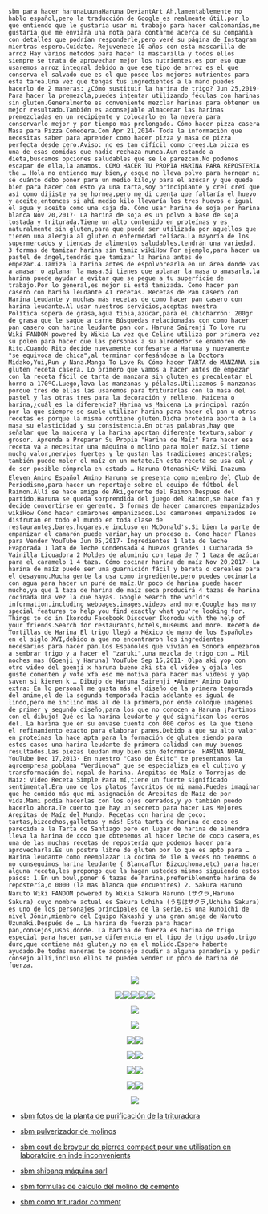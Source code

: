 
```
sbm para hacer harunaLuunaHaruna DeviantArt Ah,lamentablemente no hablo español,pero la traducción de Google es realmente útil.por lo que entiendo que le gustaría usar mi trabajo para hacer calcomanías,me gustaría que me enviara una nota para contarme acerca de su compañía con detalles que podrían responderle,pero veré su página de Instagram mientras espero.Cuídate. Rejuvenece 10 años con esta mascarilla de arroz Hay varios métodos para hacer la mascarilla y todos ellos siempre se trata de aprovechar mejor los nutrientes,es por eso que usaremos arroz integral debido a que ese tipo de arroz es el que conserva el salvado que es el que posee los mejores nutrientes para esta tarea.Una vez que tengas tus ingredientes a la mano puedes hacerlo de 2 maneras: ¿Cómo sustituir la harina de trigo? Jun 25,2019· Para hacer la premezcla,puedes intentar utilizando féculas con harinas sin gluten.Generalmente es conveniente mezclar harinas para obtener un mejor resultado.También es aconsejable almacenar las harinas premezcladas en un recipiente y colocarlo en la nevera para conservarlo mejor y por tiempo mas prolongado. Cómo hacer pizza casera Masa para Pizza Comedera.Com Apr 21,2014· Toda la información que necesitas saber para aprender como hacer pizza y masa de pizza perfecta desde cero.Aviso: no es tan difícil como crees.La pizza es una de esas comidas que nadie rechaza nunca.Aun estando a dieta,buscamos opciones saludables que se le parezcan.No podemos escapar de ella,la amamos. COMO HACER TU PROPIA HARINA PARA REPOSTERIA the … Hola no entiendo muy bien,y esque no lleva polvo para hornear ni sé cuánto debo poner para un medio kilo,y para el azúcar y que quede bien para hacer con esto ya una tarta,soy principiante y creí creí que así como dijiste ya se hornea,pero me di cuenta que faltaría el huevo y aceite,entonces si ahí medio kilo llevaría los tres huevos e igual el agua y aceite como una caja de. Cómo usar harina de soja por harina blanca Nov 20,2017· La harina de soja es un polvo a base de soja tostada y triturada.Tiene un alto contenido en proteínas y es naturalmente sin gluten,para que pueda ser utilizada por aquellos que tienen una alergia al gluten o enfermedad celíaca.La mayoría de los supermercados y tiendas de alimentos saludables,tendrán una variedad. 3 formas de tamizar harina sin tamiz wikiHow Por ejemplo,para hacer un pastel de ángel,tendrás que tamizar la harina antes de empezar.4.Tamiza la harina antes de espolvorearla en un área donde vas a amasar o aplanar la masa.Si tienes que aplanar la masa o amasarla,la harina puede ayudar a evitar que se pegue a tu superficie de trabajo.Por lo general,es mejor si está tamizada. Como hacer pan casero con harina leudante 41 recetas. Recetas de Pan Casero con Harina Leudante y muchas más recetas de como hacer pan casero con harina leudante.Al usar nuestros servicios,aceptas nuestra Política.sopera de grasa,agua tibia,azúcar,para el chicharrón: 200gr de grasa que le saque a carne Búsquedas relacionadas con como hacer pan casero con harina leudante pan con. Haruna Sairenji To love ru Wiki FANDOM powered by Wikia La vez que Celine utiliza por primera vez su polen para hacer que las personas a su alrededor se enamoren de Rito.Cuando Rito decide nuevamente confesarse a Haruna y nuevamente "se equivoca de chica",al terminar confesándose a la Doctora Midako,Yui,Run y Nana.Manga To Love Ru Cómo hacer TARTA de MANZANA sin gluten receta casera. Lo primero que vamos a hacer antes de empezar con la receta fácil de tarta de manzana sin gluten es precalentar el horno a 170ºC.Luego,lava las manzanas y pélalas.Utilizamos 6 manzanas porque tres de ellas las usaremos para triturarlas con la masa del pastel y las otras tres para la decoración y relleno. Maicena o harina,¿cuál es la diferencia? Harina vs Maicena La principal razón por la que siempre se suele utilizar harina para hacer el pan u otras recetas es porque la misma contiene gluten.Dicha proteína aporta a la masa su elasticidad y su consistencia.En otras palabras,hay que señalar que la maicena y la harina aportan diferente textura,sabor y grosor. Aprenda a Preparar Su Propia "Harina de Maíz" Para hacer esa receta va a necesitar una máquina o molino para moler maíz.Sí tiene mucho valor,nervios fuertes y le gustan las tradiciones ancestrales; también puede moler el maíz en un metate.En esta receta se usa cal y de ser posible cómprela en estado … Haruna Otonashi👓 Wiki Inazuma Eleven Amino Español Amino Haruna se presenta como miembro del Club de Periodismo,para hacer un reportaje sobre el equipo de fútbol del Raimon.Allí se hace amiga de Aki,gerente del Raimon.Despues del partido,Haruna se queda sorprendida del juego del Raimon,se hace fan y decide convertirse en gerente. 3 formas de hacer camarones empanizados wikiHow Cómo hacer camarones empanizados.Los camarones empanizados se disfrutan en todo el mundo en toda clase de restaurantes,bares,hogares,e incluso en McDonald's.Si bien la parte de empanizar el camarón puede variar,hay un proceso e. Como hacer Flanes para Vender YouTube Jun 05,2017· Ingredientes 1 lata de leche Evaporada 1 lata de leche Condensada 4 huevos grandes 1 Cucharada de Vainilla Licuadora 2 Moldes de aluminio con tapa de 7 1 taza de azúcar para el caramelo 1 4 taza. Cómo cocinar harina de maíz Nov 20,2017· La harina de maíz puede ser una guarnición fácil y barata o cereales para el desayuno.Mucha gente la usa como ingrediente,pero puedes cocinarla con agua para hacer un puré de maíz.Un poco de harina puede hacer mucho,ya que 1 taza de harina de maíz seca producirá 4 tazas de harina cocinada.Una vez la que hayas. Google Search the world's information,including webpages,images,videos and more.Google has many special features to help you find exactly what you're looking for. Things to do in Ikorodu Facebook Discover Ikorodu with the help of your friends.Search for restaurants,hotels,museums and more. Receta de Tortillas de Harina El trigo llegó a México de mano de los Españoles en el siglo XVI,debido a que no encontraron los ingredientes necesarios para hacer pan.Los Españoles que vivían en Sonora empezaron a sembrar trigo y a hacer el "zaruki",una mezcla de trigo con … Mil noches mas (Goenji y Haruna) YouTube Sep 15,2011· Olpa aki yop con otro video del goenji x haruna bueno aki sta el video y ojala les guste comenten y vote xfa eso me motiva para hacer mas videos y yap saven si kieren k … Dibujo de Haruna Sairenji •Anime• Amino Dato extra: En lo personal me gusta más el diseño de la primera temporada del anime,el de la segunda temporada hacia adelante es igual de lindo,pero me inclino mas al de la primera,por ende coloque imágenes de primer y segundo diseño,para los que no conocen a Haruna ¡Partimos con el dibujo! Qué es la harina leudante y qué significan los ceros del. La harina que en su envase cuenta con 000 ceros es la que tiene el refinamiento exacto para elaborar panes.Debido a que su alto valor en proteínas la hace apta para la formación de gluten siendo para estos casos una harina leudante de primera calidad con muy buenos resultados.Las piezas leudan muy bien sin deformarse. HARINA NOPAL YouTube Dec 17,2013· En nuestro "Caso de Éxito" te presentamos la agroempresa poblana "Verdinova" que se especializa en el cultivo y transformación del nopal de harina. Arepitas de Maíz o Torrejas de Maíz: Video Receta Simple Para mí,tiene un fuerte significado sentimental.Era uno de los platos favoritos de mi mamá.Puedes imaginar que he comido más que mi asignación de Arepitas de Maíz de por vida.Mami podía hacerlas con los ojos cerrados,y yo también puedo hacerlo ahora.Te cuento que hay un secreto para hacer Las Mejores Arepitas de Maíz del Mundo. Recetas con harina de coco: tartas,bizcochos,galletas y más! Esta tarta de harina de coco es parecida a la Tarta de Santiago pero en lugar de harina de almendra lleva la harina de coco que obtenemos al hacer leche de coco casera,es una de las muchas recetas de repostería que podemos hacer para aprovecharla.Es un postre libre de gluten por lo que es apto para … Harina leudante como reemplazar La cocina de ile A veces no tenemos o no conseguimos harina leudante ( Blancaflor Bizcochona,etc) para hacer alguna receta,les propongo que la hagan ustedes mismos siguiendo estos pasos: 1.En un bowl,poner 6 tazas de harina,preferiblemente harina de repostería,o 0000 (la mas blanca que encuentres) 2. Sakura Haruno Naruto Wiki FANDOM powered by Wikia Sakura Haruno (サクラ,Haruno Sakura) cuyo nombre actual es Sakura Uchiha (うちはサクラ,Uchiha Sakura) es uno de los personajes principales de la serie.Es una kunoichi de nivel Jōnin,miembro del Equipo Kakashi y una gran amiga de Naruto Uzumaki.Después de … La harina de fuerza para hacer pan,consejos,usos,dónde. La harina de fuerza es harina de trigo especial para hacer pan,se diferencia en el tipo de trigo usado,trigo duro,que contiene más gluten,y no en el molido.Espero haberte ayudado.De todas maneras te aconsejo acudir a alguna panadería y pedir consejo allí,incluso ellos te pueden vender un poco de harina de fuerza. 
```

<div align="center">

<a href="https://es-crusher.shibang-china.com/github&k=sbm+para+hacer+haruna"><img src="https://static.shibang-china.com/es/crusher/logo.jpg"></a>

<a href="https://es-crusher.shibang-china.com/github&k=sbm+para+hacer+haruna"><img src="https://static.shibang-china.com/es/crusher/index.jpg"></a><a href="https://es-crusher.shibang-china.com/material.htmlgithub&k=sbm+para+hacer+haruna"><img src="https://static.shibang-china.com/es/crusher/material.jpg"></a><a href="https://es-crusher.shibang-china.com/application.htmlgithub&k=sbm+para+hacer+haruna"><img src="https://static.shibang-china.com/es/crusher/application.jpg"></a><a href="https://es-crusher.shibang-china.com/aboutus.htmlgithub&k=sbm+para+hacer+haruna"><img src="https://static.shibang-china.com/es/crusher/aboutus.jpg"></a><a href="https://es-crusher.shibang-china.com/contact.htmlgithub&k=sbm+para+hacer+haruna"><img src="https://static.shibang-china.com/es/crusher/contact.jpg"></a>

<a href="https://es-crusher.shibang-china.com/github&k=sbm+para+hacer+haruna"><img src="https://static.shibang-china.com/es/crusher/banner.jpg"></a>

<a href="https://swt.shibang-china.com/github&k=sbm+para+hacer+haruna"><img src="https://static.shibang-china.com/es/crusher/text.jpg"></a>

<a href="https://swt.shibang-china.com/github&k=sbm+para+hacer+haruna"><img src="https://static.shibang-china.com/es/crusher/chat.jpg"></a><a href="https://es-crusher.shibang-china.com/contact.htmlgithub&k=sbm+para+hacer+haruna"><img src="https://static.shibang-china.com/es/crusher/message.jpg"></a>

<a href="https://es-crusher.shibang-china.com/products/pe.htmlgithub&k=sbm+para+hacer+haruna"><img src="https://static.shibang-china.com/es/crusher/pe.jpg"></a><a href="https://es-crusher.shibang-china.com/products/pf.htmlgithub&k=sbm+para+hacer+haruna"><img src="https://static.shibang-china.com/es/crusher/pf.jpg"></a>

<a href="https://es-crusher.shibang-china.com/products/hpt.htmlgithub&k=sbm+para+hacer+haruna"><img src="https://static.shibang-china.com/es/crusher/hpt.jpg"></a><a href="https://es-crusher.shibang-china.com/products/vsi.htmlgithub&k=sbm+para+hacer+haruna"><img src="https://static.shibang-china.com/es/crusher/vsi.jpg"></a>

<a href="https://es-crusher.shibang-china.com/products/klv.htmlgithub&k=sbm+para+hacer+haruna"><img src="https://static.shibang-china.com/es/crusher/klv.jpg"></a><a href="https://es-crusher.shibang-china.com/products/portable.htmlgithub&k=sbm+para+hacer+haruna"><img src="https://static.shibang-china.com/es/crusher/portable.jpg"></a>

<a href="https://swt.shibang-china.com/github&k=sbm+para+hacer+haruna"><img src="https://static.shibang-china.com/es/crusher/case.jpg"></a>

</div>


* [sbm fotos de la planta de purificación de la trituradora](sbm%20fotos%20de%20la%20planta%20de%20purificaci%C3%B3n%20de%20la%20trituradora.md)

* [sbm pulverizador de molinos](sbm%20pulverizador%20de%20molinos.md)

* [sbm cout de broyeur de pierres compact pour une utilisation en laboratoire en inde inconvenients](sbm%20cout%20de%20broyeur%20de%20pierres%20compact%20pour%20une%20utilisation%20en%20laboratoire%20en%20inde%20inconvenients.md)

* [sbm shibang máquina sarl](sbm%20shibang%20m%C3%A1quina%20sarl.md)

* [sbm formulas de calculo del molino de cemento](sbm%20formulas%20de%20calculo%20del%20molino%20de%20cemento.md)

* [sbm como triturador comment](sbm%20como%20triturador%20comment.md)